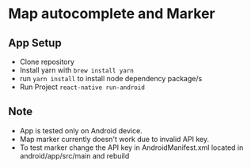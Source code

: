# Map autocomplete and Marker

## App Setup
* Clone repository
* Install yarn with `brew install yarn`
* run `yarn install` to install node dependency package/s
* Run Project `react-native run-android`

## Note
* App is tested only on Android device.
* Map marker currently doesn't work due to invalid API key.
* To test marker change the API key in AndroidManifest.xml located in android/app/src/main and rebuild
